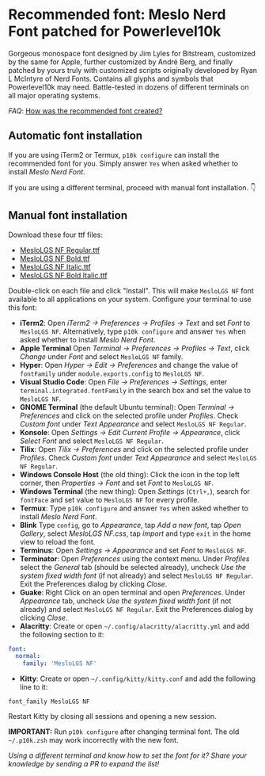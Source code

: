 # Recommended font: Meslo Nerd Font patched for Powerlevel10k

Gorgeous monospace font designed by Jim Lyles for Bitstream, customized by the same for Apple,
further customized by André Berg, and finally patched by yours truly with customized scripts
originally developed by Ryan L McIntyre of Nerd Fonts. Contains all glyphs and symbols that
Powerlevel10k may need. Battle-tested in dozens of different terminals on all major operating
systems.

_FAQ_: [How was the recommended font created?](#how-was-the-recommended-font-created)

## Automatic font installation

If you are using iTerm2 or Termux, `p10k configure` can install the recommended font for you.
Simply answer `Yes` when asked whether to install _Meslo Nerd Font_.

If you are using a different terminal, proceed with manual font installation. 👇

## Manual font installation

Download these four ttf files:

- [MesloLGS NF Regular.ttf](https://github.com/romkatv/powerlevel10k-media/raw/master/MesloLGS%20NF%20Regular.ttf)
- [MesloLGS NF Bold.ttf](https://github.com/romkatv/powerlevel10k-media/raw/master/MesloLGS%20NF%20Bold.ttf)
- [MesloLGS NF Italic.ttf](https://github.com/romkatv/powerlevel10k-media/raw/master/MesloLGS%20NF%20Italic.ttf)
- [MesloLGS NF Bold Italic.ttf](https://github.com/romkatv/powerlevel10k-media/raw/master/MesloLGS%20NF%20Bold%20Italic.ttf)

Double-click on each file and click "Install". This will make `MesloLGS NF` font available to all
applications on your system. Configure your terminal to use this font:

- **iTerm2**: Open _iTerm2 → Preferences → Profiles → Text_ and set _Font_ to `MesloLGS NF`.
  Alternatively, type `p10k configure` and answer `Yes` when asked whether to install
  _Meslo Nerd Font_.
- **Apple Terminal** Open _Terminal → Preferences → Profiles → Text_, click _Change_ under _Font_
  and select `MesloLGS NF` family.
- **Hyper**: Open _Hyper → Edit → Preferences_ and change the value of `fontFamily` under
  `module.exports.config` to `MesloLGS NF`.
- **Visual Studio Code**: Open _File → Preferences → Settings_, enter
  `terminal.integrated.fontFamily` in the search box and set the value to `MesloLGS NF`.
- **GNOME Terminal** (the default Ubuntu terminal): Open _Terminal → Preferences_ and click on the
  selected profile under _Profiles_. Check _Custom font_ under _Text Appearance_ and select
  `MesloLGS NF Regular`.
- **Konsole**: Open _Settings → Edit Current Profile → Appearance_, click _Select Font_ and select
  `MesloLGS NF Regular`.
- **Tilix**: Open _Tilix → Preferences_ and click on the selected profile under _Profiles_. Check
  _Custom font_ under _Text Appearance_ and select `MesloLGS NF Regular`.
- **Windows Console Host** (the old thing): Click the icon in the top left corner, then
  _Properties → Font_ and set _Font_ to `MesloLGS NF`.
- **Windows Terminal** (the new thing): Open _Settings_ (`Ctrl+,`), search for `fontFace` and set
  value to `MesloLGS NF` for every profile.
- **Termux**: Type `p10k configure` and answer `Yes` when asked whether to install
  _Meslo Nerd Font_.
- **Blink** Type `config`, go to _Appearance_, tap _Add a new font_, tap _Open Gallery_, select
  _MesloLGS NF.css_, tap _import_ and type `exit` in the home view to reload the font.
- **Terminus**: Open _Settings → Appearance_ and set _Font_ to `MesloLGS NF`.
- **Terminator**: Open _Preferences_ using the context menu. Under _Profiles_ select the _General_
  tab (should be selected already), uncheck _Use the system fixed width font_ (if not already)
  and select `MesloLGS NF Regular`. Exit the Preferences dialog by clicking _Close_.
- **Guake**: Right Click on an open terminal and open _Preferences_. Under _Appearance_
  tab, uncheck _Use the system fixed width font_ (if not already) and select `MesloLGS NF Regular`.
  Exit the Preferences dialog by clicking _Close_.
- **Alacritty**: Create or open `~/.config/alacritty/alacritty.yml` and add the following section
  to it:

```yaml
font:
  normal:
    family: 'MesloLGS NF'
```

- **Kitty**: Create or open `~/.config/kitty/kitty.conf` and add the following line to it:

```text
font_family MesloLGS NF
```

Restart Kitty by closing all sessions and opening a new session.

**IMPORTANT:** Run `p10k configure` after changing terminal font. The old `~/.p10k.zsh` may work
incorrectly with the new font.

_Using a different terminal and know how to set the font for it? Share your knowledge by sending a
PR to expand the list!_
